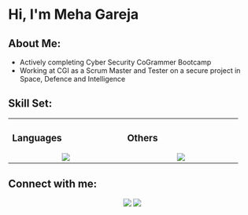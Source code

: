 # Hi, I'm Meha Gareja

## About Me:
- Actively completing Cyber Security CoGrammer Bootcamp
- Working at CGI as a Scrum Master and Tester on a secure project in Space, Defence and Intelligence

## Skill Set:

<table><tr><td valign="top" width="25%">
        
### Languages
<a href="https://github.com/tayyabadev">
<div align="center">
       <img src="https://skillicons.dev/icons?i=selenium,python,&perline=4" /> 
</div>
</a>

</td><td valign="top" width="25%">
  
### Others
<a href="https://github.com/tayyabadev">
<div align="center">
       <img src="https://skillicons.dev/icons?i=git,gitlab,github,jira,SVN,vscode,Trac,Jenkins,vscodeqt&perline=4" /> 
</div>
</a>
</td>
</tr></table>


## Connect with me:
<div align="center">
    <a href="https://www.linkedin.com/in/mgareja/" target="_blank"><img src="https://img.shields.io/badge/-Meha%20Gareja-0077B5?style=flat&logo=Linkedin&logoColor=white"/></a>
    <a target="_blank" href="mailto:mgareja@gmail.com"><img src="https://img.shields.io/badge/-mgareja@gmail.com-D14836?style=flat&logo=Gmail&logoColor=white"/></a>
</div>
